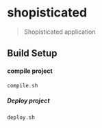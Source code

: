 # shopisticated

> Shopisticated application

## Build Setup

#### compile project
`compile.sh`
##### Deploy project 
`deploy.sh`
